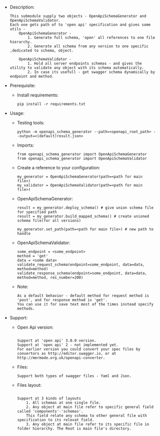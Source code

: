 
- Description:
	```
	This submodule supply two objects - OpenApiSchemaGenerator and OpenApiSchemaValidator.
	Each one gets path of to 'open api' specification and gives some utils -
		OpenApiSchemaGenerator - 
			1. Generate full schema, 'open' all references to one file hierarchy.
			2. Generate all schema from any version to one specific ,dedicated to schema, object.
			
		OpenApiSchemaValidator - 
			1. Hold all server endpoints schemas - and gives the utility to validate any object with its schema automatically.
			2. In case its usefull - get swagger schema dynamically by endpoint and method.
	```

- Prerequisite:
    - Install requirements:
        ```
        pip install -r requirements.txt
        ```
  
- Usage:
    - Testing tools:
        ```
        python -m openapi_schema_generator --path=<openapi_root_path> --output=<(default)result.json>
        
        ```
    
    - Imports:
        ```
        from openapi_schema_generator import OpenApiSchemaGenerator
		from openapi_schema_generator import OpenApiSchemaValidator
        ```
		
    - Create a reference to your configuration:
        ```
        my_generator = OpenApiSchemaGenerator(path=<path for main file>)
		my_validator = OpenApiSchemaValidator(path=<path for main file>)
        ```
    
	- OpenApiSchemaGenerator:
		```
		result = my_generator.deploy_schema() # give union schema file for specified path
        result = my_generator.build_mapped_schema() # create unioned schema file(for all versions)
        
        my_generator.set_path(path=<path for main file>) # new path to handle

		```
		
    - OpenApiSchemaValidator:
		```
		some_endpoint = <some_endpoint>
		method = 'get'
		data = <some data>
		validate_request_schema(endpoint=some_endpoint, data=data, method=method)
		validate_response_schema(endpoint=some_endpoint, data=data, method=method, res_number=200)
		```
	- Note:
		```
		As a default behavior - default method for request method is 'post', and for response method is 'get'.
		You can use it for save text most of the times instead specify methods.
		```

- Support:
	- Open Api version:
		```

		Support at 'open api' 3.0.0 version.
		Support at 'open api' 2 - not implemented yet.
		For earlier version you could convert your spec files by convertors as http://editor.swagger.io, or at http://mermade.org.uk/openapi-converter.
		```

	- Files:
		```
		Support both types of swagger files - Yaml and Json.
		```

	- Files layout:
		```

		Support at 3 kinds of layouts
			1. All schemas at one single file.
			2. Any object at main file refer to specific general field called 'components'-'schemas'.
			This field relate any schema to other general file with specification to its relevat field.
			3. Any object at main file refer to its specific file in folder hierarchy. The Root is main file's directory.
		```


